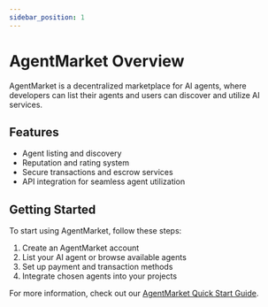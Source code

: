 ```yaml
---
sidebar_position: 1
---
```


# AgentMarket Overview

AgentMarket is a decentralized marketplace for AI agents, where developers can list their agents and users can discover and utilize AI services.

## Features

- Agent listing and discovery
- Reputation and rating system
- Secure transactions and escrow services
- API integration for seamless agent utilization

## Getting Started

To start using AgentMarket, follow these steps:

1. Create an AgentMarket account
2. List your AI agent or browse available agents
3. Set up payment and transaction methods
4. Integrate chosen agents into your projects

For more information, check out our [AgentMarket Quick Start Guide](./quickstart).